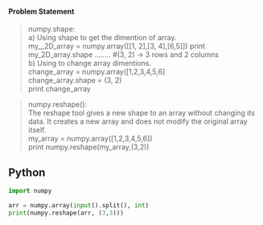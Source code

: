 #### Problem Statement
> numpy.shape:       
a)  Using shape to get the dimention of array.    
my__2D_array = numpy.array([[1, 2],[3, 4],[6,5]])
print my_2D_array.shape ........  #(3, 2) -> 3 rows and 2 columns       
b)  Using to change array dimentions.       
change_array = numpy.array([1,2,3,4,5,6]    
change_array.shape = (3, 2)         
print change_array 

> numpy.reshape():      
The reshape tool gives a new shape to an array without changing its data. It creates a new array and does not modify the original array itself.     
my_array = numpy.array([1,2,3,4,5,6])       
print numpy.reshape(my_array,(3,2))


## Python
```python
import numpy

arr = numpy.array(input().split(), int)
print(numpy.reshape(arr, (3,3)))
```